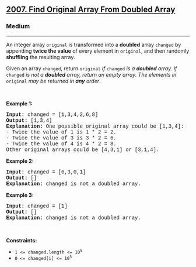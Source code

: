 <h2><a href="https://leetcode.com/problems/find-original-array-from-doubled-array/">2007. Find Original Array From Doubled Array</a></h2><h3>Medium</h3><hr><div><p>An integer array <code style="font-family: monospace, Bangla233, sans-serif;">original</code> is transformed into a <strong>doubled</strong> array <code style="font-family: monospace, Bangla233, sans-serif;">changed</code> by appending <strong>twice the value</strong> of every element in <code style="font-family: monospace, Bangla233, sans-serif;">original</code>, and then randomly <strong>shuffling</strong> the resulting array.</p>

<p>Given an array <code style="font-family: monospace, Bangla233, sans-serif;">changed</code>, return <code style="font-family: monospace, Bangla233, sans-serif;">original</code><em> if </em><code style="font-family: monospace, Bangla233, sans-serif;">changed</code><em> is a <strong>doubled</strong> array. If </em><code style="font-family: monospace, Bangla233, sans-serif;">changed</code><em> is not a <strong>doubled</strong> array, return an empty array. The elements in</em> <code style="font-family: monospace, Bangla233, sans-serif;">original</code> <em>may be returned in <strong>any</strong> order</em>.</p>

<p>&nbsp;</p>
<p><strong>Example 1:</strong></p>

<pre style="font-family: SFMono-Regular, Consolas, &quot;Liberation Mono&quot;, Menlo, Courier, monospace, Bangla233, sans-serif;"><strong>Input:</strong> changed = [1,3,4,2,6,8]
<strong>Output:</strong> [1,3,4]
<strong>Explanation:</strong> One possible original array could be [1,3,4]:
- Twice the value of 1 is 1 * 2 = 2.
- Twice the value of 3 is 3 * 2 = 6.
- Twice the value of 4 is 4 * 2 = 8.
Other original arrays could be [4,3,1] or [3,1,4].
</pre>

<p><strong>Example 2:</strong></p>

<pre style="font-family: SFMono-Regular, Consolas, &quot;Liberation Mono&quot;, Menlo, Courier, monospace, Bangla233, sans-serif;"><strong>Input:</strong> changed = [6,3,0,1]
<strong>Output:</strong> []
<strong>Explanation:</strong> changed is not a doubled array.
</pre>

<p><strong>Example 3:</strong></p>

<pre style="font-family: SFMono-Regular, Consolas, &quot;Liberation Mono&quot;, Menlo, Courier, monospace, Bangla233, sans-serif;"><strong>Input:</strong> changed = [1]
<strong>Output:</strong> []
<strong>Explanation:</strong> changed is not a doubled array.
</pre>

<p>&nbsp;</p>
<p><strong>Constraints:</strong></p>

<ul>
	<li><code style="font-family: monospace, Bangla233, sans-serif;">1 &lt;= changed.length &lt;= 10<sup>5</sup></code></li>
	<li><code style="font-family: monospace, Bangla233, sans-serif;">0 &lt;= changed[i] &lt;= 10<sup>5</sup></code></li>
</ul>
</div>
